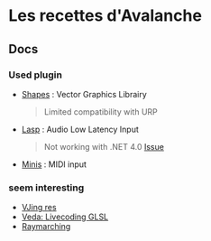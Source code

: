 # Les recettes d'Avalanche

## Docs
### Used plugin
* [Shapes](https://acegikmo.com/shapes) : Vector Graphics Librairy
    > Limited compatibility with URP
* [Lasp](https://github.com/keijiro/Lasp) : Audio Low Latency Input
    > Not working with .NET 4.0 [Issue](https://github.com/keijiro/Lasp/issues/28)
* [Minis](https://github.com/keijiro/Minis) : MIDI input

### seem interesting
* [VJing res](https://medium.com/@amagitakayosi/vj-ing-with-unity-e9736793e979)
* [Veda: Livecoding GLSL](https://github.com/fand/veda#install)
* [Raymarching](https://github.com/hecomi/uRaymarching)

